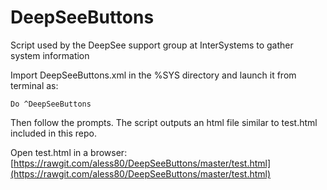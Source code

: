 # DeepSeeButtons
Script used by the DeepSee support group at InterSystems to gather system information

Import DeepSeeButtons.xml in the %SYS directory and launch it from terminal as:

`Do ^DeepSeeButtons`

Then follow the prompts. The script outputs an html file similar to test.html included in this repo. 

Open test.html in a browser: [https://rawgit.com/aless80/DeepSeeButtons/master/test.html](https://rawgit.com/aless80/DeepSeeButtons/master/test.html)
